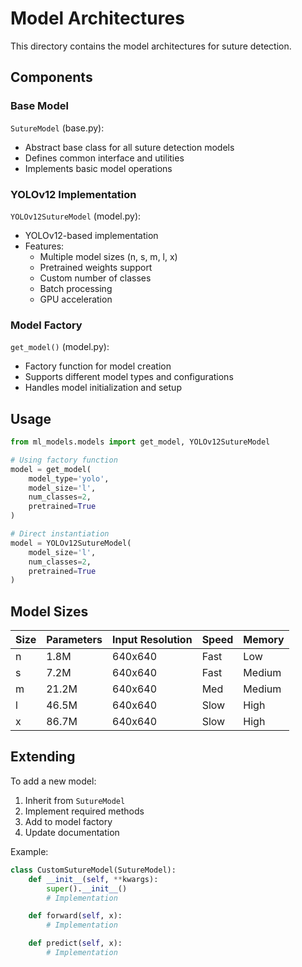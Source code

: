 # Model Architectures

This directory contains the model architectures for suture detection.

## Components

### Base Model

`SutureModel` (base.py):
- Abstract base class for all suture detection models
- Defines common interface and utilities
- Implements basic model operations

### YOLOv12 Implementation

`YOLOv12SutureModel` (model.py):
- YOLOv12-based implementation
- Features:
  - Multiple model sizes (n, s, m, l, x)
  - Pretrained weights support
  - Custom number of classes
  - Batch processing
  - GPU acceleration

### Model Factory

`get_model()` (model.py):
- Factory function for model creation
- Supports different model types and configurations
- Handles model initialization and setup

## Usage

```python
from ml_models.models import get_model, YOLOv12SutureModel

# Using factory function
model = get_model(
    model_type='yolo',
    model_size='l',
    num_classes=2,
    pretrained=True
)

# Direct instantiation
model = YOLOv12SutureModel(
    model_size='l',
    num_classes=2,
    pretrained=True
)
```

## Model Sizes

| Size | Parameters | Input Resolution | Speed | Memory |
|------|------------|-----------------|-------|---------|
| n    | 1.8M      | 640x640         | Fast  | Low     |
| s    | 7.2M      | 640x640         | Fast  | Medium  |
| m    | 21.2M     | 640x640         | Med   | Medium  |
| l    | 46.5M     | 640x640         | Slow  | High    |
| x    | 86.7M     | 640x640         | Slow  | High    |

## Extending

To add a new model:

1. Inherit from `SutureModel`
2. Implement required methods
3. Add to model factory
4. Update documentation

Example:
```python
class CustomSutureModel(SutureModel):
    def __init__(self, **kwargs):
        super().__init__()
        # Implementation

    def forward(self, x):
        # Implementation

    def predict(self, x):
        # Implementation
``` 